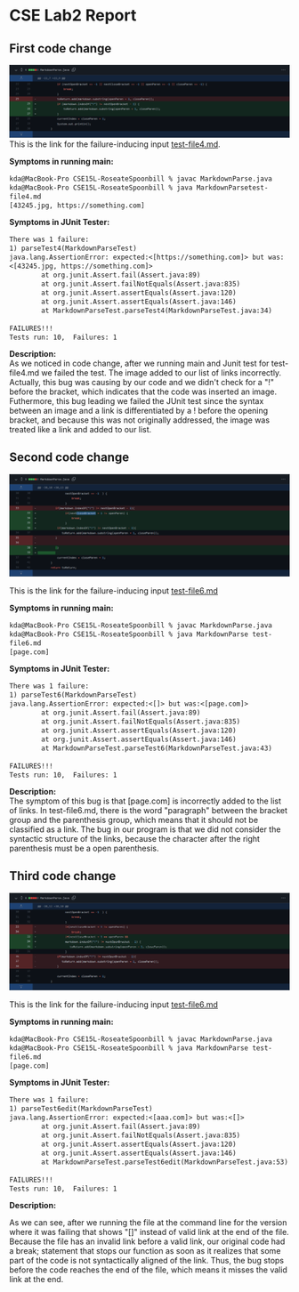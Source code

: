 # CSE Lab2 Report

## <strong>First code change</strong><br/>  
![Image](images/codechanges1.png)  
This is the link for the failure-inducing input [test-file4.md](https://github.com/kdaeve/CSE15L-RoseateSpoonbill/blob/main/test-file4.md).  

**Symptoms in running main:** <br /> 
```
kda@MacBook-Pro CSE15L-RoseateSpoonbill % javac MarkdownParse.java 
kda@MacBook-Pro CSE15L-RoseateSpoonbill % java MarkdownParsetest-file4.md  
[43245.jpg, https://something.com]
```  

**Symptoms in JUnit Tester:** <br /> 
```
There was 1 failure:
1) parseTest4(MarkdownParseTest)
java.lang.AssertionError: expected:<[https://something.com]> but was:<[43245.jpg, https://something.com]>
        at org.junit.Assert.fail(Assert.java:89)
        at org.junit.Assert.failNotEquals(Assert.java:835)
        at org.junit.Assert.assertEquals(Assert.java:120)
        at org.junit.Assert.assertEquals(Assert.java:146)
        at MarkdownParseTest.parseTest4(MarkdownParseTest.java:34)

FAILURES!!!
Tests run: 10,  Failures: 1
```  

**Description:** <br /> 
As we noticed in code change, after we running main and Junit test for test-file4.md we failed the test. The image added to our list of links incorrectly. Actually, this bug was causing by our code and we didn't check for a "!" before the bracket, which indicates that the code was inserted an image. Futhermore, this bug leading we failed the JUnit test since the syntax between an image and a link is differentiated by a ! before the opening bracket, and because this was not originally addressed, the image was treated like a link and added to our list.


## <strong>Second code change</strong><br/>  
 
![Image](images/firstcodediff.png)  

This is the link for the failure-inducing input [test-file6.md](https://github.com/kdaeve/CSE15L-RoseateSpoonbill/blob/main/test-file6.md)  

**Symptoms in running main:** <br /> 
```
kda@MacBook-Pro CSE15L-RoseateSpoonbill % javac MarkdownParse.java
kda@MacBook-Pro CSE15L-RoseateSpoonbill % java MarkdownParse test-file6.md
[page.com]
```  
**Symptoms in JUnit Tester:** <br /> 
```
There was 1 failure:
1) parseTest6(MarkdownParseTest)
java.lang.AssertionError: expected:<[]> but was:<[page.com]>
        at org.junit.Assert.fail(Assert.java:89)
        at org.junit.Assert.failNotEquals(Assert.java:835)
        at org.junit.Assert.assertEquals(Assert.java:120)
        at org.junit.Assert.assertEquals(Assert.java:146)
        at MarkdownParseTest.parseTest6(MarkdownParseTest.java:43)

FAILURES!!!
Tests run: 10,  Failures: 1
```  

**Description:** <br /> 
The symptom of this bug is that [page.com] is incorrectly added to the list of links. In test-file6.md, there is the word "paragraph" between the bracket group and the parenthesis group, which means that it should not be classified as a link. The bug in our program is that we did not consider the syntactic structure of the links, because the character after the right parenthesis must be a open parenthesis. 

## <strong>Third code change</strong><br/>  
![Image](images/secondcodedff.png) 

This is the link for the failure-inducing input [test-file6.md](https://github.com/kdaeve/CSE15L-RoseateSpoonbill/blob/main/test-file6.md)  

**Symptoms in running main:** <br /> 
```
kda@MacBook-Pro CSE15L-RoseateSpoonbill % javac MarkdownParse.java
kda@MacBook-Pro CSE15L-RoseateSpoonbill % java MarkdownParse test-file6.md
[page.com]
```  

**Symptoms in JUnit Tester:** <br /> 
```
There was 1 failure:
1) parseTest6edit(MarkdownParseTest)
java.lang.AssertionError: expected:<[aaa.com]> but was:<[]>
        at org.junit.Assert.fail(Assert.java:89)
        at org.junit.Assert.failNotEquals(Assert.java:835)
        at org.junit.Assert.assertEquals(Assert.java:120)
        at org.junit.Assert.assertEquals(Assert.java:146)
        at MarkdownParseTest.parseTest6edit(MarkdownParseTest.java:53)

FAILURES!!!
Tests run: 10,  Failures: 1
```  
**Description:** <br /> 

As we can see, after we running the file at the command line for the version where it was failing that shows "[]" instead of valid link at the end of the file. Because the file has an invalid link before a valid link, our original code had a break; statement that stops our function as soon as it realizes that some part of the code is not syntactically aligned of the link. Thus, the bug stops before the code reaches the end of the file, which means it misses the valid link at the end.